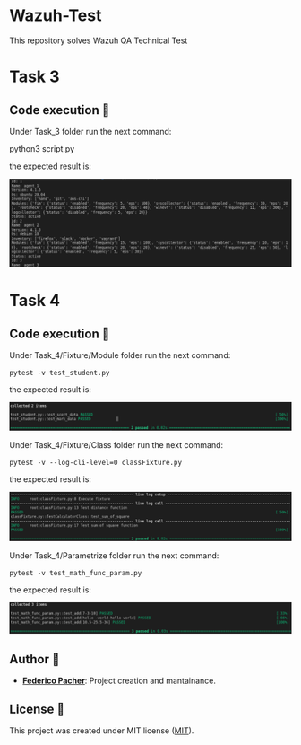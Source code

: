 Wazuh-Test
==========

This repository solves Wazuh QA Technical Test 

# Task 3

## Code execution 🚀

Under Task_3 folder run the next command:

python3 script.py

the expected result is:

![architecture](images/task3.png)



# Task 4

## Code execution 🚀

Under Task_4/Fixture/Module folder run the next command:

```
pytest -v test_student.py
```
the expected result is:

![architecture](images/test_fixture.png)

Under Task_4/Fixture/Class folder run the next command:

```
pytest -v --log-cli-level=0 classFixture.py
```
the expected result is:

![architecture](images/class.png)

Under Task_4/Parametrize folder run the next command:

```
pytest -v test_math_func_param.py 
```
the expected result is:

![architecture](images/test_parametrize.png)


## Author 👥

* **[Federico Pacher](https://github.com/fedepacher)**: Project creation and mantainance.

## License 📄

This project was created under MIT license ([MIT](https://choosealicense.com/licenses/mit/)).